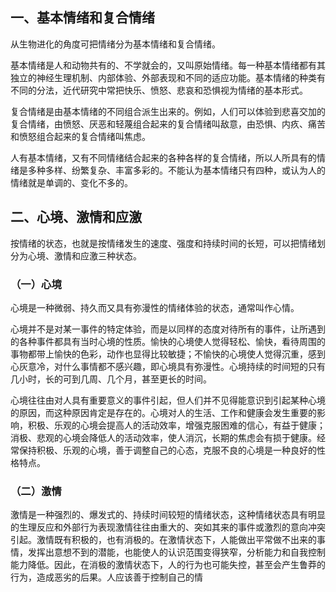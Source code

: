 
## 一、基本情绪和复合情绪

从生物进化的角度可把情绪分为基本情绪和复合情绪。

基本情绪是人和动物共有的、不学就会的，又叫原始情绪。每一种基本情绪都有其独立的神经生理机制、内部体验、外部表现和不同的适应功能。基本情绪的种类有不同的分法，近代研究中常把快乐、愤怒、悲哀和恐惧视为情绪的基本形式。

复合情绪是由基本情绪的不同组合派生出来的。例如，人们可以体验到悲喜交加的复合情绪，由愤怒、厌恶和轻蔑组合起来的复合情绪叫敌意，由恐惧、内疚、痛苦和愤怒组合起来的复合情绪叫焦虑。

人有基本情绪，又有不同情绪结合起来的各种各样的复合情绪，所以人所具有的情绪是多种多样、纷繁复杂、丰富多彩的。不能认为基本情绪只有四种，或认为人的情绪就是单调的、变化不多的。

## 二、心境、激情和应激

按情绪的状态，也就是按情绪发生的速度、强度和持续时间的长短，可以把情绪划分为心境、激情和应激三种状态。

### （一）心境

心境是一种微弱、持久而又具有弥漫性的情绪体验的状态，通常叫作心情。

心境并不是对某一事件的特定体验，而是以同样的态度对待所有的事件，让所遇到的各种事件都具有当时心境的性质。愉快的心境使人觉得轻松、愉快，看待周围的事物都带上愉快的色彩，动作也显得比较敏捷；不愉快的心境使人觉得沉重，感到心灰意冷，对什么事情都不感兴趣，即心境具有弥漫性。心境持续的时间短的只有几小时，长的可到几周、几个月，甚至更长的时间。

心境往往由对人具有重要意义的事件引起，但人们并不见得能意识到引起某种心境的原因，而这种原因肯定是存在的。心境对人的生活、工作和健康会发生重要的影响，积极、乐观的心境会提高人的活动效率，增强克服困难的信心，有益于健康；消极、悲观的心境会降低人的活动效率，使人消沉，长期的焦虑会有损于健康。经常保持积极、乐观的心境，善于调整自己的心态，克服不良的心境是一种良好的性格特点。

### （二）激情

激情是一种强烈的、爆发式的、持续时间较短的情绪状态，这种情绪状态具有明显的生理反应和外部行为表现激情往往由重大的、突如其来的事件或激烈的意向冲突引起。激情既有积极的，也有消极的。在激情状态下，人能做出平常做不出来的事情，发挥出意想不到的潜能，也能使人的认识范围变得狭窄，分析能力和自我控制能力降低。因此，在消极的激情状态下，人的行为也可能失控，甚至会产生鲁莽的行为，造成恶劣的后果。人应该善于控制自己的情
